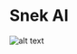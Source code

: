 # Snek AI

 
![alt text](https://i.imgur.com/R0R7SE1.png "He play snek")                                                                       
                                                    
                                                    
